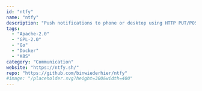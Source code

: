```yaml
---
id: "ntfy"
name: "ntfy"
description: "Push notifications to phone or desktop using HTTP PUT/POST, with Android app, CLI and web app, similar to Pushover and Gotify."
tags:
  - "Apache-2.0"
  - "GPL-2.0"
  - "Go"
  - "Docker"
  - "K8S"
category: "Communication"
website: "https://ntfy.sh/"
repo: "https://github.com/binwiederhier/ntfy"
#image: "/placeholder.svg?height=300&width=400"
---
```


